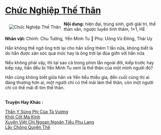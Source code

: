 <a href="https://utruyen.com/chuc-nghiep-the-than/6920/" title="Chức Nghiệp Thế Thân"><h1>Chức Nghiệp Thế Thân</h1></a><div style="display:table"><img align="right" style="float: left; padding: 10px;" src="https://utruyen.com/images/story/200x260/chuc-nghiep-the-than.jpg" alt="Chức Nghiệp Thế Thân"><b>Nội dung:</b> hiện đại, trùng sinh, giới giải trí, thế thân văn, ngược luyến tình thâm, 1×1, HE<p></p><b>Nhân vật: </b>Chính: Chu Tường, Yến Minh Tu ┃ Phụ: Uông Vũ Đông, Thái Uy<p></p>Hắn không thể ngờ ông trời lại cho hắn sống thêm 1 lần nữa, không biết là do hắn được săn sóc quá mức hay là ông trời lại đùa giỡn với hắn nữa<p></p>Nếu không phải vậy, thì tại sao cả trong phim lẫn ngoài đời, kiếp trước hay kiếp này, hắn đều bị Yến Minh Tu xem là thế thân của một mình người đó?<p></p>Hắn cũng không biết giữa hắn và Yến tiểu thiếu gia, đến cuối cùng thì ai đáng thương hơn ai, một người chỉ có thể mãi làm thế thân, còn một người chỉ có thể mãi đi tìm thế thân.</div><p><br><b>Truyện Hay Khác :</b></p><a href="https://utruyen.com/than-y-sung-phi-cua-ta-vuong/10763/" alt="Thần Y Sủng Phi Của Tà Vương">Thần Y Sủng Phi Của Tà Vương</a><br/><a href="https://dammy2019.blogspot.com/2019/11/khoi-cot-ma-kinh.html" alt="Khôi Cốt Ma Kính">Khôi Cốt Ma Kính</a><br/><a href="https://dammyh.wordpress.com/2019/11/07/xuyen-viet-chi-ngoan-ngoan-tieu-phu-lang/" alt="Xuyên Việt Chi Ngoan Ngoãn Tiểu Phu Lang">Xuyên Việt Chi Ngoan Ngoãn Tiểu Phu Lang</a><br/><a href="https://github.com/quanluxury/ngontinhhot/tree/master/truyenhay/18993/" alt="Lấy Chồng Quyền Thế">Lấy Chồng Quyền Thế</a><br/>
